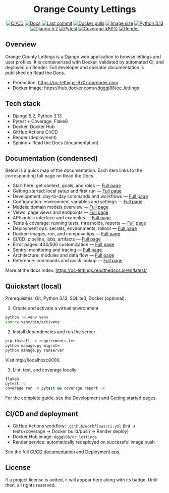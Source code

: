<div align="center">

# Orange County Lettings

[![CI/CD](https://img.shields.io/github/actions/workflow/status/dim-gggl/oc_lettings/ci.yml?branch=main&label=CI%20%2F%20CD)](https://github.com/dim-gggl/oc_lettings/actions)
[![Docs](https://img.shields.io/readthedocs/oc-lettings?logo=readthedocs)](https://oc-lettings.readthedocs.io/en/latest/)
[![Last commit](https://img.shields.io/github/last-commit/dim-gggl/oc_lettings)](https://github.com/dim-gggl/oc_lettings/commits/main)
[![Docker pulls](https://img.shields.io/docker/pulls/dgggl88/oc_lettings?logo=docker)](https://hub.docker.com/r/dgggl88/oc_lettings)
[![Image size](https://img.shields.io/docker/image-size/dgggl88/oc_lettings/latest?logo=docker)](https://hub.docker.com/r/dgggl88/oc_lettings)
[![Python 3.13](https://img.shields.io/badge/python-3.13-blue?logo=python)](#)
[![Django 5.2](https://img.shields.io/badge/django-5.2-green?logo=django)](#)
[![Pytest](https://img.shields.io/badge/pytest-8.x-0A9EDC?logo=pytest)](#)
[![Coverage ≥80%](https://img.shields.io/badge/coverage-%3E%3D80%25-yellowgreen)](#)
[![Render](https://img.shields.io/badge/Render-Hosted-46E3B7?logo=render)](https://oc-lettings-670x.onrender.com)

</div>

## Overview

Orange County Lettings is a Django web application to browse lettings and user profiles. It is containerized with Docker, validated by automated CI, and deployed on Render. Full developer and operator documentation is published on Read the Docs.

- Production: https://oc-lettings-670x.onrender.com
- Docker image: https://hub.docker.com/r/dgggl88/oc_lettings

## Tech stack

- Django 5.2, Python 3.13
- Pytest + Coverage, Flake8
- Docker, Docker Hub
- GitHub Actions CI/CD
- Render (deployment)
- Sphinx + Read the Docs (documentation)

## Documentation (condensed)

Below is a quick map of the documentation. Each item links to the corresponding full page on Read the Docs.

- Start here: get context, goals, and roles — [Full page](https://oc-lettings.readthedocs.io/en/latest/start_here.html)
- Getting started: local setup and first run — [Full page](https://oc-lettings.readthedocs.io/en/latest/getting_started.html)
- Development: day-to-day commands and workflows — [Full page](https://oc-lettings.readthedocs.io/en/latest/development.html)
- Configuration: environment variables and settings — [Full page](https://oc-lettings.readthedocs.io/en/latest/configuration.html)
- Models: domain models overview — [Full page](https://oc-lettings.readthedocs.io/en/latest/models.html)
- Views: page views and endpoints — [Full page](https://oc-lettings.readthedocs.io/en/latest/views.html)
- API: public interface and examples — [Full page](https://oc-lettings.readthedocs.io/en/latest/api.html)
- Tests & coverage: running tests, thresholds, reports — [Full page](https://oc-lettings.readthedocs.io/en/latest/tests_and_coverage.html)
- Deployment ops: secrets, environments, rollout — [Full page](https://oc-lettings.readthedocs.io/en/latest/deployment_ops.html)
- Docker: images, run, and compose tips — [Full page](https://oc-lettings.readthedocs.io/en/latest/docker.html)
- CI/CD: pipeline, jobs, artifacts — [Full page](https://oc-lettings.readthedocs.io/en/latest/ci_cd.html)
- Error pages: 404/500 customization — [Full page](https://oc-lettings.readthedocs.io/en/latest/error_pages.html)
- Sentry: monitoring and tracing — [Full page](https://oc-lettings.readthedocs.io/en/latest/sentry.html)
- Architecture: modules and data flow — [Full page](https://oc-lettings.readthedocs.io/en/latest/architecture.html)
- Reference: commands and quick lookup — [Full page](https://oc-lettings.readthedocs.io/en/latest/reference.html)

More at the docs index: https://oc-lettings.readthedocs.io/en/latest/

## Quickstart (local)

Prerequisites: Git, Python 3.13, SQLite3, Docker (optional).

1) Create and activate a virtual environment

```bash
python -m venv venv
source venv/bin/activate
```

2) Install dependencies and run the server

```bash
pip install -r requirements.txt
python manage.py migrate
python manage.py runserver
```

Visit http://localhost:8000.

3) Lint, test, and coverage locally

```bash
flake8
pytest -q
coverage run -m pytest && coverage report -m
```

For the complete guide, see the [Development](https://oc-lettings.readthedocs.io/en/latest/development.html) and [Getting started](https://oc-lettings.readthedocs.io/en/latest/getting_started.html) pages.

## CI/CD and deployment

- GitHub Actions workflow: `.github/workflows/ci.yml` (lint → tests+coverage → Docker build/push → Render deploy)
- Docker Hub image: `dgggl88/oc_lettings`
- Render service: automatically redeployed on successful image push

See the full [CI/CD documentation](https://oc-lettings.readthedocs.io/en/latest/ci_cd.html) and [Deployment ops](https://oc-lettings.readthedocs.io/en/latest/deployment_ops.html).

## License

If a project license is added, it will appear here along with its badge. Until then, all rights reserved.
